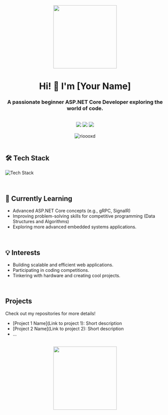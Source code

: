 <div align="center">
  <img src="https://media.giphy.com/media/v1.Y2lkPTc5MGI3NjExY29zYmR5b3o0a293Y282N2Q5eWJ5dXV4N216d292aW54aW54ZHM4eCZlcD12MV9pbnRlcm5hbF9naWZzX3NlYXJjaCZjdD1n/LmN6sQJpM52r72/giphy.gif" width="200"/>
  <h1>Hi! 👋 I'm [Your Name]</h1>
  <h3>A passionate beginner ASP.NET Core Developer exploring the world of code.</h3>
</div>

<br>

<div align="center">
  <a href="[Your LinkedIn Profile]" target="_blank"><img src="https://img.shields.io/badge/-LinkedIn-%230077B5?style=for-the-badge&logo=linkedin&logoColor=white" target="_blank"></a>
  <a href="[Your Twitter Profile]" target="_blank"><img src="https://img.shields.io/badge/-Twitter-%231DA1F2?style=for-the-badge&logo=twitter&logoColor=white" target="_blank"></a>
  <a href="mailto:[Your Email Address]"><img src="https://img.shields.io/badge/-Gmail-%23EA4335?style=for-the-badge&logo=gmail&logoColor=white" target="_blank"></a>
</div>

<br>

<div align="center">
  <img src="https://komarev.com/ghpvc/?username=rioooxd&style=flat-square" alt="rioooxd" />
</div>

<br>

<div align="left">
  <h2>🛠️ Tech Stack</h2>
  <p>
    <img src="https://skillicons.dev/icons?i=cs,dotnet,cpp,c,javascript,html,css,arduino,raspberrypi" alt="Tech Stack" />
  </p>
</div>

<br>

<div align="left">
  <h2>🌱 Currently Learning</h2>
  <ul>
    <li>Advanced ASP.NET Core concepts (e.g., gRPC, SignalR)</li>
    <li>Improving problem-solving skills for competitive programming (Data Structures and Algorithms)</li>
    <li>Exploring more advanced embedded systems applications.</li>
  </ul>
</div>

<br>

<div align="left">
  <h2>💡 Interests</h2>
  <ul>
    <li>Building scalable and efficient web applications.</li>
    <li>Participating in coding competitions.</li>
    <li>Tinkering with hardware and creating cool projects.</li>
  </ul>
</div>

<br>

<div align="left">
  <h2>Projects</h2>
  <p>Check out my repositories for more details!</p>
  <ul>
      <li>[Project 1 Name](Link to project 1): Short description</li>
      <li>[Project 2 Name](Link to project 2): Short description</li>
      <li>...</li>
  </ul>
</div>

<br>

<div align="center">
  <img src="https://media.giphy.com/media/WUlplcMb1QVxS/giphy.gif" width="200"/>
</div>
